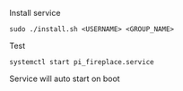 Install service
```
sudo ./install.sh <USERNAME> <GROUP_NAME>
```

Test
```
systemctl start pi_fireplace.service
```

Service will auto start on boot